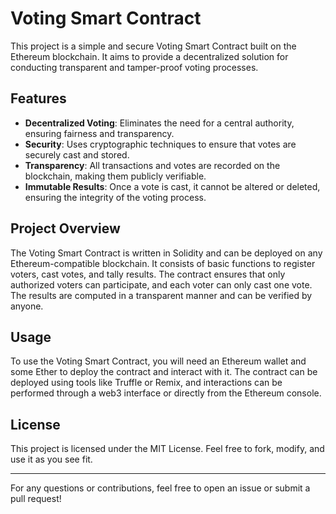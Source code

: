 # Voting Smart Contract

This project is a simple and secure Voting Smart Contract built on the Ethereum blockchain. It aims to provide a decentralized solution for conducting transparent and tamper-proof voting processes.

## Features

- **Decentralized Voting**: Eliminates the need for a central authority, ensuring fairness and transparency.
- **Security**: Uses cryptographic techniques to ensure that votes are securely cast and stored.
- **Transparency**: All transactions and votes are recorded on the blockchain, making them publicly verifiable.
- **Immutable Results**: Once a vote is cast, it cannot be altered or deleted, ensuring the integrity of the voting process.

## Project Overview

The Voting Smart Contract is written in Solidity and can be deployed on any Ethereum-compatible blockchain.
It consists of basic functions to register voters, cast votes, and tally results.
The contract ensures that only authorized voters can participate, and each voter can only cast one vote.
The results are computed in a transparent manner and can be verified by anyone.

## Usage

To use the Voting Smart Contract, you will need an Ethereum wallet and some Ether to deploy the contract and interact with it.
The contract can be deployed using tools like Truffle or Remix, and interactions can be performed through a web3 interface or directly from the Ethereum console.


## License

This project is licensed under the MIT License. Feel free to fork, modify, and use it as you see fit.

---

For any questions or contributions, feel free to open an issue or submit a pull request!
